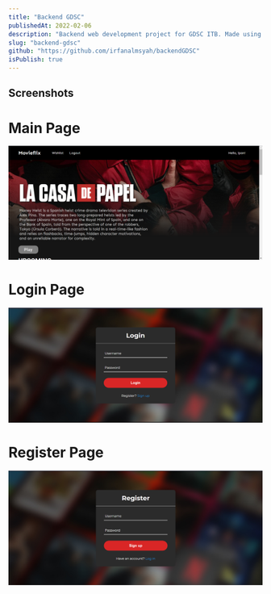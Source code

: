 ```yaml
---
title: "Backend GDSC"
publishedAt: 2022-02-06
description: "Backend web development project for GDSC ITB. Made using Express.js, Pug, and MySQL"
slug: "backend-gdsc"
github: "https://github.com/irfanalmsyah/backendGDSC"
isPublish: true
---
```


## Screenshots
# Main Page
![Main Page](https://github.com/irfanalmsyah/irfanalmsyah.github.io/blob/main/assets/img/projects/backend-gdsc/main.png?raw=true)
# Login Page
![Login Page](https://github.com/irfanalmsyah/irfanalmsyah.github.io/blob/main/assets/img/projects/backend-gdsc/login.png?raw=true)
# Register Page
![Register Page](https://github.com/irfanalmsyah/irfanalmsyah.github.io/blob/main/assets/img/projects/backend-gdsc/registerpage.png?raw=true)